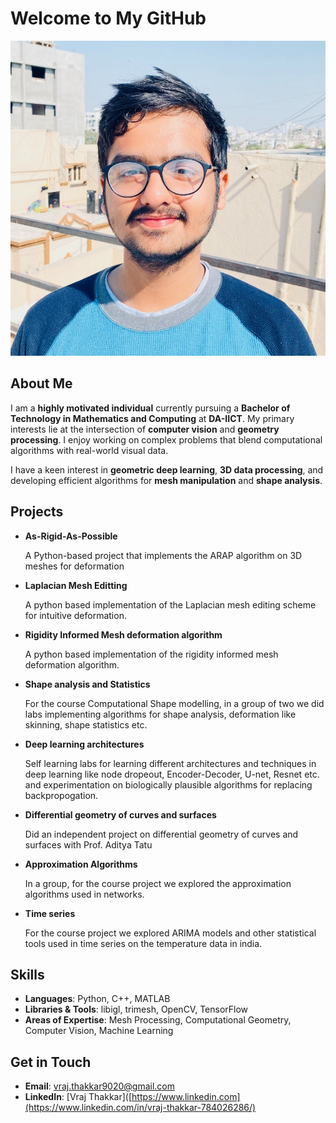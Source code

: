 
# Welcome to My GitHub

![Profile Image](https://github.com/vrajthakkar90/vrajthakkar90.github.io/blob/main/My%20photo.jpeg)
## About Me

I am a **highly motivated individual** currently pursuing a **Bachelor of Technology in Mathematics and Computing** at **DA-IICT**. My primary interests lie at the intersection of **computer vision** and **geometry processing**. I enjoy working on complex problems that blend computational algorithms with real-world visual data.

I have a keen interest in **geometric deep learning**, **3D data processing**, and developing efficient algorithms for **mesh manipulation** and **shape analysis**.

## Projects

- **As-Rigid-As-Possible**

  A Python-based project that implements the ARAP algorithm on 3D meshes for deformation
  
- **Laplacian Mesh Editting**

  A python based implementation of the Laplacian mesh editing scheme for intuitive deformation.

- **Rigidity Informed Mesh deformation algorithm**
  
  A python based implementation of the rigidity informed mesh deformation algorithm.

- **Shape analysis and Statistics**
  
  For the course Computational Shape modelling, in a group of two we did labs implementing algorithms for shape analysis, deformation like skinning, shape statistics etc.

- **Deep learning architectures**

  Self learning labs for learning different architectures and techniques in deep learning like node dropeout, Encoder-Decoder, U-net, Resnet etc. and experimentation on biologically plausible algorithms for replacing backpropogation.

- **Differential geometry of curves and surfaces**

  Did an independent project on differential geometry of curves and surfaces with Prof. Aditya Tatu

- **Approximation Algorithms**

  In a group, for the course project we explored the approximation algorithms used in networks.

- **Time series**

  For the course project we explored ARIMA models and other statistical tools used in time series on the temperature data in india.

## Skills

- **Languages**: Python, C++, MATLAB
- **Libraries & Tools**: libigl, trimesh, OpenCV, TensorFlow
- **Areas of Expertise**: Mesh Processing, Computational Geometry, Computer Vision, Machine Learning

## Get in Touch

- **Email**: vraj.thakkar9020@gmail.com
- **LinkedIn**: [Vraj Thakkar]([https://www.linkedin.com](https://www.linkedin.com/in/vraj-thakkar-784026286/)
